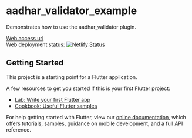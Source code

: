 # aadhar_validator_example

Demonstrates how to use the aadhar_validator plugin.

[Web access url](https://flamboyant-bell-0bd1ca.netlify.app/#/) <br>
Web deployment status: [![Netlify Status](https://api.netlify.com/api/v1/badges/16ec74b3-2f28-4589-b172-c5efe15ca0f6/deploy-status)](https://app.netlify.com/sites/flamboyant-bell-0bd1ca/deploys)

## Getting Started

This project is a starting point for a Flutter application.

A few resources to get you started if this is your first Flutter project:

- [Lab: Write your first Flutter app](https://flutter.dev/docs/get-started/codelab)
- [Cookbook: Useful Flutter samples](https://flutter.dev/docs/cookbook)

For help getting started with Flutter, view our
[online documentation](https://flutter.dev/docs), which offers tutorials,
samples, guidance on mobile development, and a full API reference.
